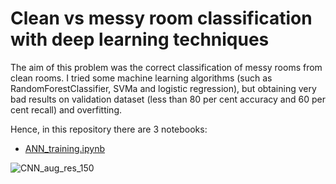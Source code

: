 
# Clean vs messy room classification with deep learning techniques

The aim of this problem was the correct classification of messy rooms from clean rooms.
I tried some machine learning algorithms (such as RandomForestClassifier, SVMa and logistic regression), but obtaining very bad results on validation dataset (less than 80 per cent accuracy and 60 per cent recall) and overfitting.

Hence, in this repository there are 3 notebooks: 
- [ANN_training.ipynb](https://github.com/Iron486/Clean_messy_room_classification/blob/main/ANN_training.ipynb)


![CNN_aug_res_150](https://user-images.githubusercontent.com/62444785/162535217-ebe6df02-97e2-4239-8f22-508788015d1b.png)
